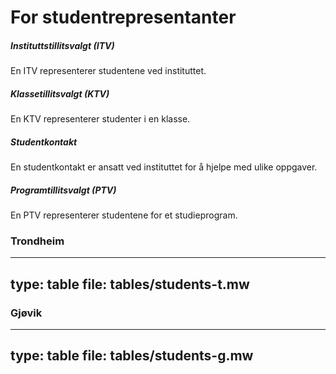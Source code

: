 # For studentrepresentanter


<div class="mt-5 mb-5">
    <div class="row row-cols-1 row-cols-md-2 g-4">
        <div class="col">
            <div class="card shadow-sm">
            <div class="card-body">
                <h5 class="card-title">Instituttstillitsvalgt (ITV)</h5>
                <p class="card-text">En ITV representerer studentene ved instituttet.</p>
                <a href="itv.html" class="stretched-link">
                </a>
            </div>
            </div>
        </div>
        <div class="col">
            <div class="card shadow-sm">
            <div class="card-body">
                <h5 class="card-title">Klassetillitsvalgt (KTV)</h5>
                <p class="card-text">En KTV representerer studenter i en klasse.</p>
                <a href="ktv.html" class="stretched-link">
                </a>
            </div>
            </div>
        </div>
        <div class="col">
            <div class="card shadow-sm">
            <div class="card-body">
                <h5 class="card-title">Studentkontakt</h5>
                <p class="card-text">En studentkontakt er ansatt ved instituttet for å hjelpe med ulike oppgaver.</p>
                <a href="studentkontakt.html" class="stretched-link">
                </a>
            </div>
            </div>
        </div>
        <div class="col">
            <div class="card shadow-sm">
            <div class="card-body">
                <h5 class="card-title">Programtillitsvalgt (PTV)</h5>
                <p class="card-text">En PTV representerer studentene for et studieprogram.</p>
                <a href="#" class="stretched-link">
                </a>
            </div>
            </div>
        </div>
    </div>
</div>



### Trondheim

---
type: table
file: tables/students-t.mw
---


### Gjøvik

---
type: table
file: tables/students-g.mw
---